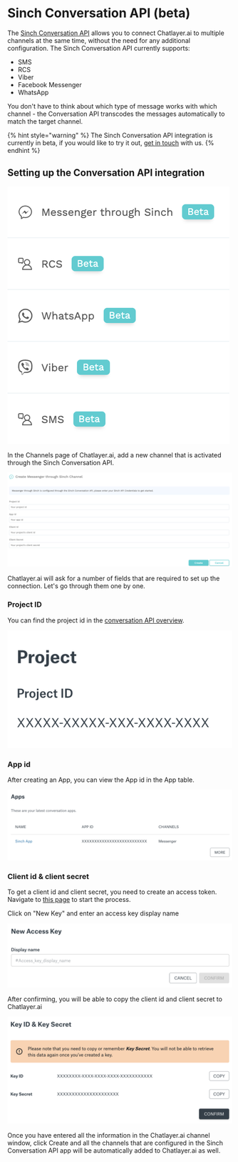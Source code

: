# Sinch Conversation API \(beta\)

The [Sinch Conversation API](https://www.sinch.com/products/apis/messaging/conversation-api/) allows you to connect Chatlayer.ai to multiple channels at the same time, without the need for any additional configuration. The Sinch Conversation API currently supports:

* SMS
* RCS
* Viber
* Facebook Messenger
* WhatsApp

You don't have to think about which type of message works with which channel - the Conversation API transcodes the messages automatically to match the target channel.

{% hint style="warning" %}
The Sinch Conversation API integration is currently in beta, if you would like to try it out, [get in touch]() with us.
{% endhint %}

## Setting up the Conversation API integration

![](../.gitbook/assets/image%20%28309%29.png)

In the Channels page of Chatlayer.ai, add a new channel that is activated through the Sinch Conversation API.

![](../.gitbook/assets/image%20%28306%29.png)

Chatlayer.ai will ask for a number of fields that are required to set up the connection. Let's go through them one by one.

### Project ID

You can find the project id in the [conversation API overview](https://dashboard.sinch.com/convapi/overview).

![](../.gitbook/assets/image%20%28303%29.png)

### App id

After creating an App, you can view the App id in the App table.

![](../.gitbook/assets/image%20%28304%29.png)

### Client id & client secret

To get a client id and client secret, you need to create an access token. Navigate to [this page](https://dashboard.sinch.com/convapi/access-keys) to start the process.

Click on "New Key" and enter an access key display name

![](../.gitbook/assets/image%20%28305%29.png)

After confirming, you will be able to copy the client id and client secret to Chatlayer.ai

![](../.gitbook/assets/image%20%28308%29.png)

Once you have entered all the information in the Chatlayer.ai channel window, click Create and all the channels that are configured in the Sinch Conversation API app will be automatically added to Chatlayer.ai as well.

